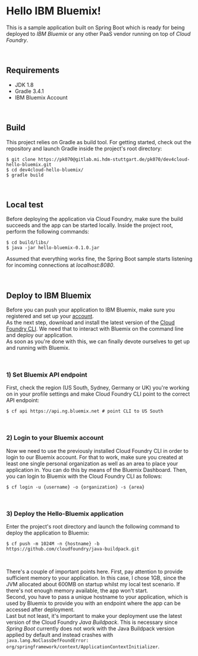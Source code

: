 # Hello IBM Bluemix!

This is a sample application built on Spring Boot which is ready for
being deployed to *IBM Bluemix* or any other PaaS vendor running on top
of *Cloud Foundry*.

<br/>

## Requirements

* JDK 1.8
* Gradle 3.4.1
* IBM Bluemix Account
<br/>

## Build

This project relies on Gradle as build tool. For getting started, check
out the repository and launch Gradle inside the project's root directory:

```
$ git clone https://pk070@gitlab.mi.hdm-stuttgart.de/pk070/dev4cloud-hello-bluemix.git
$ cd dev4cloud-hello-bluemix/
$ gradle build
```

<br/>


## Local test

Before deploying the application via Cloud Foundry, make sure the build
succeeds and the app can be started locally. Inside the project root, perform
the following commands:

```
$ cd build/libs/
$ java -jar hello-bluemix-0.1.0.jar
```

Assumed that everything works fine, the Spring Boot sample starts 
listening for incoming connections at *localhost:8080*.

<br/>


## Deploy to IBM Bluemix

Before you can push your application to IBM Bluemix, make sure you
registered and set up your [account](https://www.ibm.com/cloud-computing/bluemix/).  
As the next step, download and install the 
latest version of the [Cloud Foundry CLI](https://github.com/cloudfoundry/cli/releases).
We need that to interact with Bluemix on the command line and deploy
our application.   
As soon as you're done with this, we can finally devote ourselves to get
up and running with Bluemix.

<br/>


### 1) Set Bluemix API endpoint
First, check the region (US South, Sydney, Germany or UK) you're working on in your profile
settings and make Cloud Foundry CLI point to the correct API endpoint:

```
$ cf api https://api.ng.bluemix.net # point CLI to US South
```

<br/>


### 2) Login to your Bluemix account
Now we need to use the previously installed Cloud Foundry CLI in order to login
to our Bluemix account. For that to work, make sure you created at least
one single personal organization as well as an area to place your application in. You can do
this by means of the Bluemix Dashboard.
Then, you can login to Bluemix with the Cloud Foundry CLI as follows:

```
$ cf login -u {username} -o {organization} -s {area}
```

<br/>


### 3) Deploy the Hello-Bluemix application

Enter the project's root directory and launch the following command to deploy the 
application to Bluemix:

```
$ cf push -m 1024M -n {hostname} -b https://github.com/cloudfoundry/java-buildpack.git 
```

<br/>

There's a couple of important points here. First, pay attention to provide sufficient memory
to your application. In this case, I chose 1GB, since the JVM allocated about 600MB on startup
whilst my local test scenario. If there's not enough memory available, the app won't start.  
Second, you have to pass a unique hostname to your application, which is used by Bluemix to
provide you with an endpoint where the app can be accessed after deployment.  
Last but not least, it's important to make your deployment use the latest version of the
Cloud Foundry *Java Buildpack*. This is necessary since *Spring Boot* currently does not work
with the Java Buildpack version applied by default and instead crashes with 
`java.lang.NoClassDefFoundError: org/springframework/context/ApplicationContextInitializer`.


